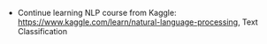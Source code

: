- Continue learning NLP course from Kaggle: https://www.kaggle.com/learn/natural-language-processing, Text Classification
